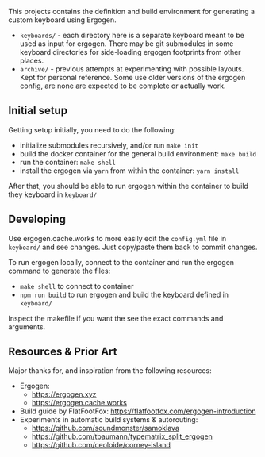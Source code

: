 This projects contains the definition and build environment for generating a custom keyboard using Ergogen.

* `keyboards/` - each directory here is a separate keyboard meant to be used as input for ergogen. There may be git submodules in some keyboard directories for side-loading ergogen footprints from other places.
* `archive/` - previous attempts at experimenting with possible layouts. Kept for personal reference.  Some use older versions of the ergogen config, are none are expected to be complete or actually work.

## Initial setup

Getting setup initially, you need to do the following:

* initialize submodules recursively, and/or run `make init`
* build the docker container for the general build environment: `make build`
* run the container: `make shell`
* install the ergogen via `yarn` from within the container: `yarn install`

After that, you should be able to run ergogen within the container to build they keyboard in `keyboard/`

## Developing

Use ergogen.cache.works to more easily edit the `config.yml` file in `keyboard/` and see changes.  Just copy/paste them back to commit changes.

To run ergogen locally, connect to the container and run the ergogen command to generate the files:

* `make shell` to connect to container
* `npm run build` to run ergogen and build the keyboard defined in `keyboard/`

Inspect the makefile if you want the see the exact commands and arguments.

## Resources & Prior Art

Major thanks for, and inspiration from the following resources:

* Ergogen:
  * https://ergogen.xyz
  * https://ergogen.cache.works
* Build guide by FlatFootFox: https://flatfootfox.com/ergogen-introduction
* Experiments in automatic build systems & autorouting:
  * https://github.com/soundmonster/samoklava
  * https://github.com/tbaumann/typematrix_split_ergogen
  * https://github.com/ceoloide/corney-island
